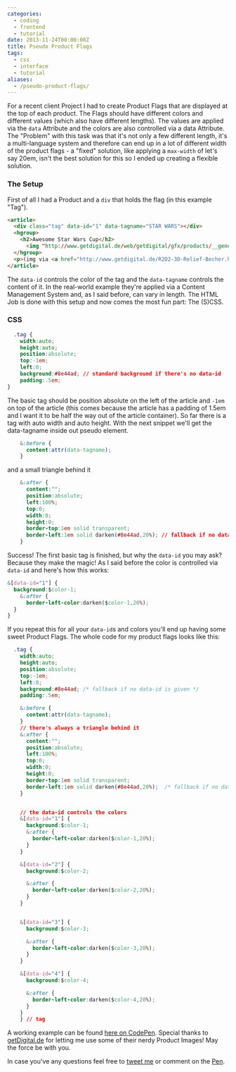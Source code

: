 ```yaml
---
categories:
  - coding
  - frontend
  - tutorial
date: 2013-11-24T00:00:00Z
title: Pseudo Product Flags
tags:
  - css
  - interface
  - tutorial
aliases:
  - /pseudo-product-flags/
---
```


For a recent client Project I had to create Product Flags that are displayed at the top of each product. The Flags should have different colors and different values (which also have different lengths). The values are applied via the `data` Attribute and the colors are also controlled via a data Attribute. The "Problem" with this task was that it's not only a few different length, it's a multi-language system and therefore can end up in a lot of different width of the product flags - a "fixed" solution, like applying a `max-width` of let's say 20em, isn't the best solution for this so I ended up creating a flexible solution.

### The Setup
First of all I had a Product and a `div` that holds the flag (in this example "Tag").

```html 
<article>
  <div class="tag" data-id="1" data-tagname="STAR WARS"></div>
  <hgroup>
    <h2>Awesome Star Wars Cup</h2>
      <img "http://www.getdigital.de/web/getdigital/gfx/products/__generated__resized/1100x1100/R2D2_Relief_Mug_Titel.jpg" alt="" />
  </hgroup>
  <p>(img via <a href="http://www.getdigital.de/R2D2-3D-Relief-Becher.html">getDigital.de</a>)</p>
</article>
```

The `data-id` controls the color of the tag and the `data-tagname` controls the content of it. In the real-world example they're applied via a Content Management System and, as I said before, can vary in length. The HTML Job is done with this setup and now comes the most fun part: The (S)CSS.

### CSS
```css
  .tag {
    width:auto;
    height:auto;
    position:absolute;
    top:-1em;
    left:0;
    background:#8e44ad; // standard background if there's no data-id
    padding:.5em;
}
```

The basic tag should be position absolute on the left of the article and `-1em` on top of the article (this comes because the article has a padding of 1.5em and I want it to be half the way out of the article container). So far there is a tag with auto width and auto height. With the next snippet we'll get the data-tagname inside out pseudo element.
```css
    &:before {
      content:attr(data-tagname);
    }
```

and a small triangle behind it
```css
    &:after {
      content:"";
      position:absolute;
      left:100%;
      top:0;
      width:0;
      height:0;
      border-top:1em solid transparent;
      border-left:1em solid darken(#8e44ad,20%); // fallback if no data-id is given
    }
```

Success! The first basic tag is finished, but why the `data-id` you may ask? Because they make the magic! As I said before the color is controlled via `data-id` and here's how this works:
```css
&[data-id="1"] {
  background:$color-1;
    &:after {
      border-left-color:darken($color-1,20%);
  }
}
```

If you repeat this for all your `data-id`s and colors you'll end up having some sweet Product Flags. The whole code for my product flags looks like this:
```css
  .tag {
    width:auto;
    height:auto;
    position:absolute;
    top:-1em;
    left:0;
    background:#8e44ad; /* fallback if no data-id is given */
    padding:.5em;

    &:before {
      content:attr(data-tagname);
    }
    // there's always a triangle behind it
    &:after {
      content:"";
      position:absolute;
      left:100%;
      top:0;
      width:0;
      height:0;
      border-top:1em solid transparent;
      border-left:1em solid darken(#8e44ad,20%);  /* fallback if no data-id is given */
    }


    // the data-id controls the colors
    &[data-id="1"] {
      background:$color-1;
      &:after {
        border-left-color:darken($color-1,20%);
      }
    }

    &[data-id="2"] {
      background:$color-2;

      &:after {
        border-left-color:darken($color-2,20%);
      }
    }


    &[data-id="3"] {
      background:$color-3;

      &:after {
        border-left-color:darken($color-3,20%);
      }
    }

    &[data-id="4"] {
      background:$color-4;

      &:after {
        border-left-color:darken($color-4,20%);
      }
    }
    } // tag
```
A working example can be found [here on CodePen](http://codepen.io/kevingimbel/pen/Hpazh). Special thanks to [getDigital.de](http://getdigital.de) for letting me use some of their nerdy Product Images! May the force be with you.

In case you've any questions feel free to [tweet me](http://twitter.com/kevingimbel) or comment on the [Pen](http://codepen.io/kevingimbel/pen/Hpazh).
